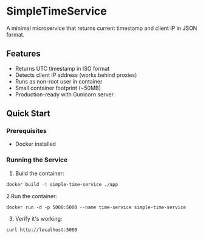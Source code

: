 # SimpleTimeService

A minimal microservice that returns current timestamp and client IP in JSON format.

## Features

- Returns UTC timestamp in ISO format
- Detects client IP address (works behind proxies)
- Runs as non-root user in container
- Small container footprint (~50MB)
- Production-ready with Gunicorn server

## Quick Start

### Prerequisites

- Docker installed

### Running the Service

1. Build the container:
```bash
docker build -t simple-time-service ./app
```
2.Run the container:
```
docker run -d -p 5000:5000 --name time-service simple-time-service
```
3. Verify it's working:
```
curl http://localhost:5000
```
